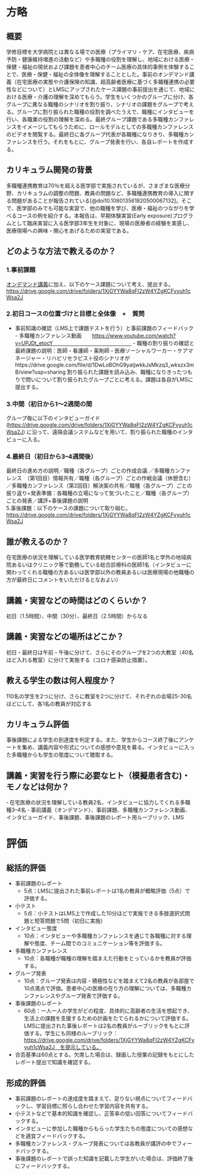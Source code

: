 

# 方略

## 概要

学修目標を大学病院とは異なる場での医療（プライマリ・ケア、在宅医療、疾病予防・健康維持増進の活動など）や多職種の役割を理解し、地域における医療・保健・福祉の現状および課題を患者中心のチーム医療の具体的事例を体験することで、医療・保健・福祉の全体像を理解することとした。事前のオンデマンド講義（在宅医療の実態や介護保険の知識、超高齢者医療に基づく多職種連携の必要性などについて）とLMSにアップされたケース課題の事前提出を通じて、地域における医療・介護の理解を深めてもらう。学生をいくつかのグループに分け、各グループに異なる職種のシナリオを割り振り、シナリオの課題をグループで考える。グループに割り振られた職種の役割を調べたうえで、職種にインタビューを行い、各職業の役割の理解を深める。最終グループ課題である多職種カンファレンスをイメージしてもらうために、ロールモデルとしての多職種カンファレンスのビデオを閲覧する。最終日に各グループ代表が各職種になりきり、多職種カンファレンスを行う。それをもとに、グループ発表を行い、各自レポートを作成する。

## カリキュラム開発の背景

多職種連携教育は70％を超える医学部で実施されているが、さまざまな医療分野、カリキュラムの調整の問題、教員の問題など、多職種連携教育の導入に関する問題があることが報告されている[@doi10.108013561820500067132]。そこで、医学部のみでも可能な実習で、他の職種を学び、医療・福祉のつながりを学べるコースの例を紹介する。本報告は、早期体験実習(Early exposure)プログラムとして臨床実習に入る医学部3年生を対象に、現場の医療者の経験を実感し、医療現場への興味・関心をあげるための実習である。

## どのような方法で教えるのか？　　　　　　　　　　　　　　　　　　　　　　　　　　　　　　　　　　　　　　

### 1.事前課題

[オンデマンド講義](https://drive.google.com/drive/folders/1XjGYYWa8qFI2zW4YZgKCFvyuh1cWsa2J)に加え、以下のケース課題について考え、提出する。https://drive.google.com/drive/folders/1XjGYYWa8qFI2zW4YZgKCFvyuh1cWsa2J                           

### 2.初日コースの位置づけと目標と全体像　+　質問

- 事前知識の確認（LMS上で課題テストを行う）と事前課題のフィードバック　　　　　　　　　　　　　　　　　　   - 多職種カンファレンス動画　　https://www.youtube.com/watch?v=UPJDt_etocY　　　　　　　　　　　　　　　   - 職種の割り振りの確認と最終課題の説明：医師・看護師・薬剤師・医療ソーシャルワーカー・ケアマネージャー・リハビリセラピスト役のシナリオがhttps://drive.google.com/file/d/1DwLoBOhG9yatjwkkJxMkzq3_wkszx3mB/view?usp=sharing 割り振られた課題を読み込み、職種になりきったつもりで問いについて割り振られたグループごとに考える。課題は各自がLMSに提出する。

### 3.中間（初日から1～2週間の間

グループ毎に以下のインタビューガイド(https://drive.google.com/drive/folders/1XjGYYWa8qFI2zW4YZgKCFvyuh1cWsa2J) に沿って、遠隔会議システムなどを用いて、割り振られた職種のインタビューに入る。　

### 4.最終日（初日から3–4週間後）

 最終日の進め方の説明／職種（各グループ）ごとの作成会議.／多職種カンファレンス　（第1回目）情報共有／職種（各グループ）ごとの作戦会議（休憩含む）／多職種カンファレンス（第2回目）解決案の共有／職種（各グループ）ごとの振り返り+発表準備：各職種の立場になって気づいたこと／職種（各グループ）ごとの発表／講評+事後課題の説明　　　　　　　　　　　　　　　　　　　　　　　　　　　　　　　　　　　　　　　5.事後課題：以下のケースの課題について取り組む。https://drive.google.com/drive/folders/1XjGYYWa8qFI2zW4YZgKCFvyuh1cWsa2J

## 誰が教えるのか？

在宅医療の状況を理解している医学教育統轄センターの医師1名と学外の地域病院あるいはクリニック等で勤務している総合診療科の医師1名（インタビューに関わってくれる職種の方あるいは医学部以外の教員あるいは医療現場の他職種の方が最終日にコメントをいただけるとなおよい）

## 講義・実習などの時間はどのくらいか？

初日（1.5時間）、中間（30分）、最終日（2.5時間）からなる

## 講義・実習などの場所はどこか？

初日・最終日は午前・午後に分けて、さらにそのグループを2つの大教室（40名ほど入れる教室）に分けて実施する（コロナ感染防止措置）。

## 教える学生の数は何人程度か？

110名の学生を2つに分け、さらに教室を2つに分けて、それぞれの会場25-30名ほどにして、各1名の教員が対応する

## カリキュラム評価

事後課題による学生の到達度を判定する。また、学生からコース終了後にアンケートを集め、講義内容や形式についての感想や意見を募る。インタビューに入った多職種からも学生の態度について聴取する。

## 講義・実習を行う際に必要なヒト（模擬患者含む)・モノなどは何か？

‐ 在宅医療の状況を理解している教員2名、インタビューに協力してくれる多職種3–4名
‐ 事前講義（オンデマンド）、事前課題、多職種カンファレンス動画、インタビューガイド、事後課題、事後課題のレポート用ルーブリック、LMS

# 評価

## 総括的評価　

- 事前課題のレポート　
    - 5点：LMSに提出された事前レポートは1名の教員が概略評価（5点）で評価する。
- 小テスト
    - 5点：小テストはLMS上で作成した10分ほどで実施できる多肢選択式問題と短答問題で5問（初日に実施）
- インタビュー態度　
    - 10点：インタビューや多職種カンファレンスを通じて各職種に対する理解や態度、チーム間でのコミュニケーション等を評価する。
- 多職種カンファレンス 
    - 10点：各職種が職種の理解を踏まえた行動をとっているかを教員が評価する。
- グループ発表
    - 10点：グループ発表は内容・積極性などを踏まえて2名の教員が各部屋で10点満点で評価。患者中心の医療の在り方の理解については、多職種カンファレンスやグループ発表で評価する。
- 事後課題のレポート
    - 60点：一人一人の学生がどの程度、具体的に高齢者の生活を想起でき、生活上の課題を支援するための計画をたてられるかについて評価する。LMSに提出された事後レポートは2名の教員がルーブリックをもとに評価する。学生にも同様のルーブリック：https://drive.google.com/drive/folders/1XjGYYWa8qFI2zW4YZgKCFvyuh1cWsa2J　を提示している。
- 合否基準は60点とする。欠席した場合は、録画した授業の記録をもとにしたレポート提出で知識を確認する。

## 形成的評価

- 事前課題のレポートの達成度を踏まえて、足りない視点についてフィードバックし、学習目標に照らし合わせた学習内容を共有する。
- 小テストなどで基本的知識を確認し、正答率の低い回答についてフィードバックする。
- インタビューに参加した職種からもらった学生たちの態度についての感想などを適宜フィードバックする。
- 多職種カンファレンス・グループ発表については各教員が講評の中でフィードバックする。
- 事後課題のレポートで誤った知識を記載した学生がいた場合は、評価終了後にフィードバックする。

